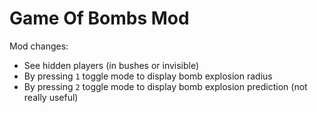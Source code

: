 # Game Of Bombs Mod
Mod changes:
- See hidden players (in bushes or invisible)
- By pressing `1` toggle mode to display bomb explosion radius
- By pressing `2` toggle mode to display bomb explosion prediction (not really useful)